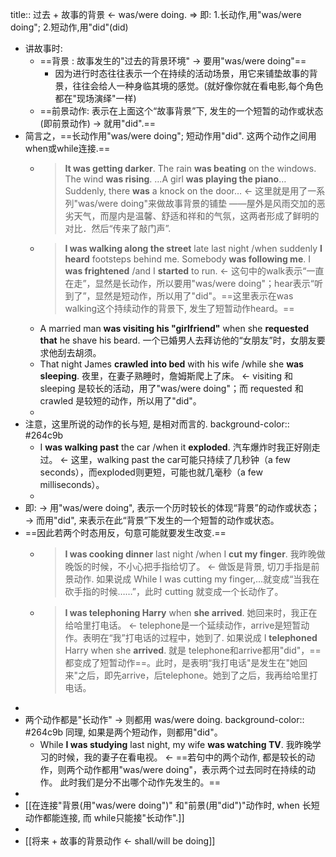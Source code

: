 title:: 过去 + 故事的背景 ← was/were doing. ⇒ 即: 1.长动作,用"was/were doing"; 2.短动作,用"did"(did)

- 讲故事时:
	- ==背景 : 故事发生的"过去的背景环境" → 要用"was/were doing"==
		- 因为进行时态往往表示一个在持续的活动场景，用它来铺垫故事的背景，往往会给人一种身临其境的感觉。(就好像你就在看电影,每个角色都在"现场演绎"一样)
	- ==前景动作: 表示在上面这个“故事背景”下, 发生的一个短暂的动作或状态(即前景动作) → 就用"did".==
- 简言之，==长动作用"was/were doing"; 短动作用"did". 这两个动作之间用when或while连接.==
	- > **It was getting darker**. The rain **was beating** on the windows. The wind **was rising**. …​ A girl **was playing the piano**…​ Suddenly, there **was** a knock on the door…​ 
	  ← 这里就是用了一系列"was/were doing"来做故事背景的铺垫 ——屋外是风雨交加的恶劣天气，而屋内是温馨、舒适和祥和的气氛，这两者形成了鲜明的对比．然后“传来了敲门声”.
	- > **I was walking along the street** late last night /when suddenly **I heard** footsteps behind me. Somebody **was following me**. I **was frightened** /and I **started** to run.
	  <- 这句中的walk表示“一直在走”，显然是长动作，所以要用"was/were doing"；hear表示“听到了”，显然是短动作，所以用了"did"。==这里表示在was walking这个持续动作的背景下, 发生了短暂动作heard。==
	- A married man **was visiting his "girlfriend"** when she **requested that** he shave his beard. 一个已婚男人去拜访他的“女朋友”时，女朋友要求他刮去胡须。
	- That night James **crawled into bed** with his wife /while she **was sleeping**. 夜里，在妻子熟睡时，詹姆斯爬上了床。
	  <- visiting 和 sleeping 是较长的活动，用了"was/were doing"；而 requested 和 crawled 是较短的动作，所以用了"did"。
	-
- 注意，这里所说的动作的长与短, 是相对而言的.
  background-color:: #264c9b
	- I **was walking past** the car /when it **exploded**. 汽车爆炸时我正好刚走过。
	  ← 这里，walking past the car可能只持续了几秒钟（a few seconds），而exploded则更短，可能也就几毫秒（a few milliseconds）。
	-
- 即:
  → 用"was/were doing", 表示一个历时较长的体现“背景”的动作或状态；
  → 而用"did", 来表示在此“背景”下发生的一个短暂的动作或状态。
- ==因此若两个时态用反，句意可能就要发生改变.==
	- > **I was cooking dinner** last night /when I **cut my finger**. 我昨晚做晚饭的时候，不小心把手指给切了。
	  ← 做饭是背景, 切刀手指是前景动作. 
	  如果说成 While I was cutting my finger,…​ 就变成“当我在砍手指的时候……”，此时 cutting 就变成一个长动作了。
	- > **I was telephoning Harry** when **she arrived**. 她回来时，我正在给哈里打电话。
	  ← telephone是一个延续动作，arrive是短暂动作。表明在“我”打电话的过程中，她到了.
	  如果说成 I **telephoned** Harry when she **arrived**. 就是 telephone和arrive都用"did"，==都变成了短暂动作==。此时，是表明“我打电话"是发生在"她回来"之后，即先arrive，后telephone。她到了之后，我再给哈里打电话。
-
- 两个动作都是"长动作" → 则都用 was/were doing. 
  background-color:: #264c9b
  同理, 如果是两个短动作，则都用"did"。
	- While **I was studying** last night, my wife **was watching TV**. 我昨晚学习的时候，我的妻子在看电视。 <- ==若句中的两个动作, 都是较长的动作，则两个动作都用"was/were doing"，表示两个过去同时在持续的动作。 此时我们是分不出哪个动作先发生的。==
-
- [[在连接"背景(用"was/were doing")" 和"前景(用"did")"动作时, when 长短动作都能连接, 而 while只能接"长动作".]]
-
- [[将来 + 故事的背景动作 ← shall/will be doing]]